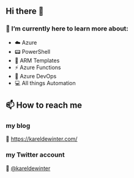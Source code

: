 ## Hi there 👋

### 🌱 I’m currently here to learn more about:
* ☁️ Azure
* 📟 PowerShell
* 💪 ARM Templates
* ⚡ Azure Functions
* 🚀 Azure DevOps
* 💻 All things Automation


## 📫 How to reach me
### my blog
📖 <https://kareldewinter.com/>

### my Twitter account
🚀 [@kareldewinter](https://twitter.com/kareldewinter) 

<!--
**kareldewinter/kareldewinter** is a ✨ _special_ ✨ repository because its `README.md` (this file) appears on your GitHub profile.

Here are some ideas to get you started:

- 🔭 I’m currently working on ...
- 🌱 I’m currently learning ...
- 👯 I’m looking to collaborate on ...
- 🤔 I’m looking for help with ...
- 💬 Ask me about ...
- 📫 How to reach me: ...
- 😄 Pronouns: ...
- ⚡ Fun fact: ...
- 🐦
-->
